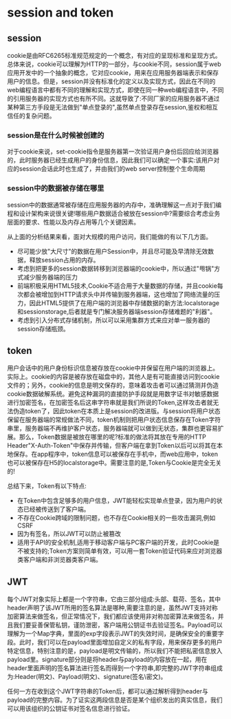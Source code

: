 # session and token

## session

cookie是由RFC6265标准规范规定的一个概念，有对应的呈现标准和呈现方式。总体来说，cookie可以理解为HTTP的一部分，与cookie不同，session属于web应用开发中的一个抽象的概念，它对应cookie，用来在应用服务器端表示和保存用户的信息。但是，session并没有标准化的定义以及实现方式，因此在不同的web编程语言中都有不同的理解和实现方式，即使在同一种web编程语言中，不同的引用服务器的实现方式也有所不同。这就导致了:不同厂家的应用服务器不通过某种第三方手段是无法做到"单点登录的",虽然单点登录存在session,鉴权和相互信任的复杂问题。

### session是在什么时候被创建的

对于cookie来说，set-cookie指令是服务器第一次验证用户身份后回应给浏览器的，此时服务器已经生成用户的身份信息，因此我们可以确定一个事实:该用户对应的session会话此时也生成了，并由我们的web server控制整个生命周期

### session中的数据被存储在哪里

session中的数据通常被存储在应用服务器的内存中，准确理解这一点对于我们编程和设计架构来说很关键!哪些用户数据适合被放在session中?需要综合考虑业务层面的要求、性能以及内存占用等几个关键因素。

从上面的分析结果来看，面对大规模的用户访问，我们能做的有以下几方面。

+ 尽可能少放"大尺寸"的数据在用户Session中，并且尽可能及早清除无效数据，释放session占用的内存。
+ 考虑到把更多的session数据转移到浏览器端的cookie中，所以通过"甩锅"方式减少服务器端的压力
+ 前端积极采用HTML5技术,Cookie不适合用于大量数据的存储，并且cookie每次都会被增加到HTTP请求头中并传输到服务器端，这也增加了网络流量的压力，因此HTML5提供了在用户端的浏览器中存储数据的新方法:localstorage和sessionstorage,后者就是专门解决服务器端session存储难题的"利器"。
+ 考虑到引入分布式存储机制，所以可以采用集群方式来应对单一服务器的session存储瓶颈。


## token

用户会话中的用户身份标识信息被存放在cookie中并保留在用户端的浏览器上。实际上。cookie的内容是被存放在磁盘中的，其他人是有可能直接访问到cookie文件的；另外，cookie的信息是明文保存的，意味着攻击者可以通过猜测并伪造cookie数据破解系统。避免这种漏洞的直接防护手段就是用数字证书对敏感数据进行加密签名，在加密签名后这串字符串就是我们所说的Token,这样攻击者就无法伪造token了，因此token在本质上是session的改进版。与session将用户状态保留在服务器端的常规做法不同，token机制则把用户状态信息保存在Token字符串里，服务器端不再维护客户状态，服务器端就可以做到无状态，集群也更容易扩展。那么，Token数据是被放在哪里的呢?标准的做法将其放在专用的HTTP Header"X-Auth-Token"中保存并传输，但客户端在拿到Token以后可以将其在本地保存。在app程序中，token信息可以被保存在手机中，而web应用中，token也可以被保存在H5的localstorage中。需要注意的是,Token与Cookie是完全无关的!

总结下来，Token有以下特点:

+ 在Token中包含足够多的用户信息，JWT能轻松实现单点登录，因为用户的状态已经被传送到了客户端。
+ 不存在Cookie跨域的限制问题，也不存在Cookie相关的一些攻击漏洞,例如CSRF
+ 因为有签名，所以JWT可以防止被篡改
+ 适用于API的安全机制,适用于移动客户端与PC客户端的开发，此时Cookie是不被支持的;Token方案则简单有效，可以用一套Token验证代码来应对浏览器类客户端和非浏览器类客户端。



## JWT

每个JWT对象实际上都是一个字符串，它由三部分组成:头部、载荷、签名，其中header声明了该JWT所用的签名算法是哪种,需要注意的是，虽然JWT支持对称加密算法来做签名，但正常情况下，我们都应该使用非对称加密算法来做签名，并且我们要妥善保管私钥，谨防泄密，客户端用公钥证书去验证签名。Payload可以理解为一个Map字典，里面的exp字段表示JWT的失效时间，是确保安全的重要字段。此时，我们可以在payload里面增加自定义的私有字段，用来保存更多的用户特定信息，特别注意的是，payload是明文传输的，所以我们不能把私密信息放入payload里。signature部分则是将header与payload的内容放在一起，用在header里面声明的签名算法进行签名而得到一个字符串,即完整的JWT字符串组成为:Header(明文)、Payload(明文)、signature(签名\密文)。

任何一方在收到这个JWT字符串的Token后，都可以通过解析得到header与payload的完整内容。为了证实这两段信息是否是某个组织发出的真实信息，我们可以用该组织的公钥证书对签名信息进行验证。

 


